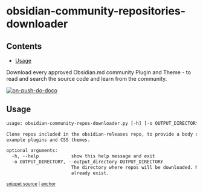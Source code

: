 # obsidian-community-repositories-downloader

<!-- toc -->
## Contents

  * [Usage](#usage)<!-- endToc -->

Download every approved Obsidian.md community Plugin and Theme - to read and search the source code and learn from the
community.

[![on-push-do-doco](https://github.com/claremacrae/obsidian-community-repositories-downloader/actions/workflows/updateMarkdown.yml/badge.svg)](https://github.com/claremacrae/obsidian-community-repositories-downloader/actions/workflows/updateMarkdown.yml)

## Usage

<!-- snippet: usage.txt -->
<a id='snippet-usage.txt'></a>
```txt
usage: obsidian-community-repos-downloader.py [-h] [-o OUTPUT_DIRECTORY]

Clone repos included in the obsidian-releases repo, to provide a body of
example plugins and CSS themes.

optional arguments:
  -h, --help            show this help message and exit
  -o OUTPUT_DIRECTORY, --output_directory OUTPUT_DIRECTORY
                        The directory where repos will be downloaded. Must
                        already exist.
```
<sup><a href='/tests/usage.txt#L1-L10' title='Snippet source file'>snippet source</a> | <a href='#snippet-usage.txt' title='Start of snippet'>anchor</a></sup>
<!-- endSnippet -->
